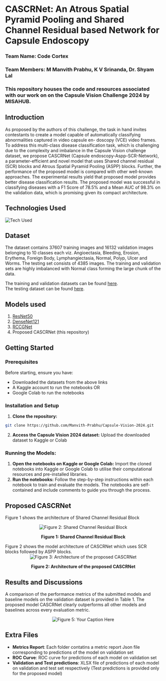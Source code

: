 # CASCRNet: An Atrous Spatial Pyramid Pooling and Shared Channel Residual based Network for Capsule Endoscopy

### Team Name: Code Cortex

### Team Members: M Manvith Prabhu, K V Srinanda, Dr. Shyam Lal

### This repository houses the code and resources associated with our work on on the Capsule Vision Challenge 2024 by MISAHUB.

## Introduction

As proposed by the authors of this challenge, the task in hand invites contestants to create a model capable of automatically classifying abnormalities captured in video capsule en-
doscopy (VCE) video frames. To address this multi-class disease classification task, which is challenging due to the complexity and imbalance in the Capsule Vision challenge dataset, we propose CASCRNet (Capsule endoscopy-Aspp-SCR-Network), a parameter-efficient and
novel model that uses Shared channel residual (SCR) blocks and Atrous Spatial Pyramid
Pooling (ASPP) blocks. Further, the performance of the proposed model is compared
with other well-known approaches. The experimental results yield that proposed model
provides better disease classification results. The proposed model was successful in classifying diseases with a F1 Score of 78.5% and a Mean AUC of 98.3% on the validation data, which is promising given its compact architecture.

## Technologies Used

![Tech Used](https://go-skill-icons.vercel.app/api/icons?i=python,tensorflow,scikitlearn,numpy,matplotlib)

## Dataset

The dataset contains 37607 training images and 16132 validation images belonging to 10 classes each viz. Angioectasia, Bleeding, Erosion, Erythema, Foreign Body, Lymphangiectasia, Normal, Polyp, Ulcer and Worms. The testing set consists of 4385 images. The training and validation sets are highly imbalanced with Normal class forming the large chunk of the data.

The training and validation datasets can be found [here](https://figshare.com/articles/dataset/Training_and_Validation_Dataset_of_Capsule_Vision_2024_Challenge/26403469?file=48018562).\
The testing dataset can be found [here](https://figshare.com/articles/dataset/Testing_Dataset_of_Capsule_Vision_2024_Challenge/27200664?file=49717386).

## Models used
1) [ResNet50](https://keras.io/2.16/api/applications/resnet/)
2) [DenseNet121](https://keras.io/2.16/api/applications/densenet/)
3) [RCCGNet](https://github.com/shyamfec/RCCGNet)
4) Proposed CASCRNet (this repository)

## Getting Started

### Prerequisites
Before starting, ensure you have:
- Downloaded the datasets from the above links
- A Kaggle account to run the notebooks OR
- Google Colab to run the notebooks

### Installation and Setup
1. **Clone the repository:**
```bash
git clone https://github.com/Manvith-Prabhu/Capsule-Vision-2024.git
```
2. **Access the Capsule Vision 2024 dataset:** Upload the downloaded dataset to Kaggle or Colab

### Running the Models: 
1. **Open the notebooks on Kaggle or Google Colab:** Import the cloned notebooks into Kaggle or Google Colab to utilise their computational resources and pre-installed libraries.
2. **Run the notebooks:** Follow the step-by-step instructions within each notebook to train and evaluate the models. The notebooks are self-contained and include comments to guide you through the process.


## Proposed CASCRNet
 Figure 1 shows the architecture of Shared Channel Residual Block
<div align="center">
  <img src="https://github.com/user-attachments/assets/f72c36a4-5356-43c9-b497-20c34f483b4e" alt="Figure 2: Shared Channel Residual Block"/>
  <p><strong>Figure 1: Shared Channel Residual Block</strong></p>
</div>
 Figure 2 shows the model architecture of CASCRNet which uses SCR blocks followed by ASPP blocks.
<div align="center">
  <img src="https://github.com/user-attachments/assets/3ed5ee52-4759-424b-885b-0571479a6286" alt="Figure 3: Architecture of the proposed CASCRNet"/>
  <p><strong>Figure 2: Architecture of the proposed CASCRNet</strong></p>
</div>


## Results and Discussions

A comparison of the performance metrics of the submitted models and baseline models on
the validation dataset is provided in Table 1. The proposed model CASCRNet clearly outperforms all other
models and baselines across every evaluation metric.

<div align="center">
  <img src="https://github.com/user-attachments/assets/48c3a6a3-ab4e-4987-8764-71ebebcb25d6" alt="Figure 5: Your Caption Here"/>
</div>

## Extra Files 
- **Metrics Report**: Each folder contatins a metric report Json file corresponding to predictions of the model on validation set
- **ROC Curve**: ROC curve for predictions of each model on validation set
- **Validation and Test predictions**: XLSX file of predictions of each model on validation and test set respectively (Test predictions is provided only for the proposed model)
